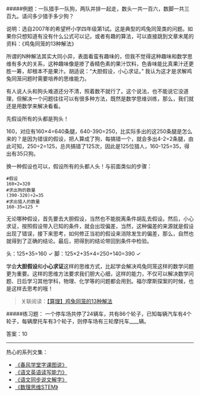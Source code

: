 #####例题：一队猎手一队狗，两队并排一起走，数头一共一百六，数脚一共三百九。请问多少猎手多少狗？

说明：选自2007年的希望杯小学四年级第1试。这是典型的鸡兔同笼类的问题。如果你只想知道有没有什么公式可以记，或者有趣的算法，可以直接跳到文章末尾的资料：《鸡兔同笼的13种解法》

所谓的N种解法其实大同小异，表面看蛮有趣味的，但我不觉得这种趣味和数学思维有多大的关系，这种趣味像是掺了香精色素的果汁饮料，色香味能比真果汁还更胜一筹，却根本不是果汁。胡适说：“大胆假设，小心求证。” 我认为这才是求解鸡兔同笼问题时需要培养的思维能力。

有人说人头和狗头难道还分不清，照着数不就行了。这个说法，也不能说它没道理，但解决一个问题往往可以有很多种方法，既然是数学思维训练，那么，我们就还是用数学来解决看看。

先假设所有的头都是狗头！

160，对应有160×4=640条腿，640-390=250，比实际多出的这250条腿是怎么来的？是因为错误的假设，把人算成了狗，每搞错一个，就会多出4-2=2条腿，由此可知，250÷2=125，总共搞错了125次，因此是125位猎人，160-125=35，得出有35只狗。

换一种假设也可以，假设所有的头都人头！与前面类似的步骤：
```
#假设
160×2=320
#求出狗的数量
(390-320)÷2=35 
#求出猎人的数量
160-35=125 *
```
无论哪种假设，首先要去大胆假设，当然也不能脱离条件胡乱去假设。然后，小心求证，按照假设带入已知的条件，就会出现偏差，当然，这种偏差的来源就是假设出现了错误，接下来思考，如何修正当初的假设来消除发生的偏差，那么，自然也就得到了正确的结论。最后，把得到的结论带回到条件中检验。

头：125+35=160 ✓
脚：125×2+35×4=250+140=390 ✓

学会**大胆假设**和**小心求证**这样的思维方式，比起学会解决鸡兔同笼这样的数学问题更为重要。这样的思维方法要求我们胆大心细，这样的能力，不仅可以解决数学问题、日后学习其他学科，物理、化学等的问题都会用到。福尔摩斯探案的时候，也是这样去思考的哦！


>关联阅读：[【算理】鸡兔同笼的13种解法](https://www.jianshu.com/p/ba05616dd484)

#####练习题：
一个停车场共停了24辆车，共有86个轮子，已知每辆汽车有4个轮子，每辆摩托车有3个轮子，则停车场有三轮摩托车____辆。

答案：10 

-------
热心的系列文集：
- [《春风学堂字课图说》](http://www.jianshu.com/nb/19650121)
- [《语文英语读写能力》](http://www.jianshu.com/nb/8869173)
- [《语文同步说文解字》](http://www.jianshu.com/nb/6718880)
- [《数理思维STEM》](http://www.jianshu.com/nb/10476879)
